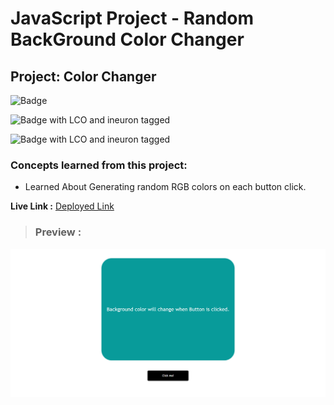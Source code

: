 # JavaScript Project - Random BackGround Color Changer

## **Project: Color Changer**

![Badge](https://img.shields.io/badge/Javascript-RandomColorChanger-brightgreen "Name Conversion into different Casing")

![Badge with LCO and ineuron tagged](https://img.shields.io/badge/Ineuron.ai-LCO-brightgreen)

![Badge with LCO and ineuron tagged](https://img.shields.io/badge/Full%20Stack%20JavaScript%20bootcamp-Hitesh%20Choudhary-brightgreen)

### Concepts learned from this project:
- Learned About Generating random RGB colors on each button click.



**Live Link :** [Deployed Link](https://js-project-colorchanger.netlify.app/)
>### Preview :

![Homepage screenshot](preview.png)